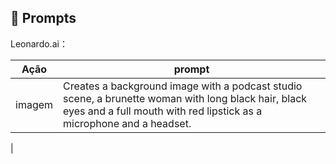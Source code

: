 ## 🧠 Prompts


Leonardo.ai：

|   Ação   | prompt                                                                                                                                                                                                                                                                         |
| :------: | ------------------------------------------------------------------------------------------------------------------------------------------------------------------------------------------------------------------------------------------------------------------------------ |
|  imagem  | Creates a background image with a podcast studio scene, a brunette woman with long black hair, black eyes and a full mouth with red lipstick as a microphone and a headset.|
|
